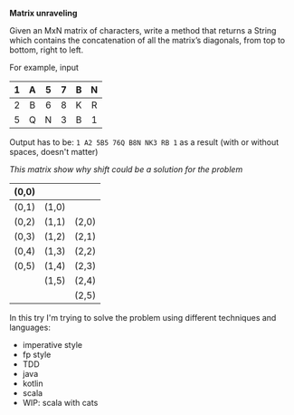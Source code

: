**Matrix unraveling**

Given an MxN matrix of characters, write a method that returns a String which
contains the concatenation of all the matrix’s diagonals, from top to bottom,
right to left.

For example, input

|   1   |   A   |   5   |   7   |   B   |   N   |
|:-----:|:-----:|:-----:|:-----:|:-----:|:-----:|
|   2   |   B   |   6   |   8   |   K   |   R   |
|   5   |   Q   |   N   |   3   |   B   |   1   |

Output has to be: `1 A2 5B5 76Q B8N NK3 RB 1` as a result (with or
without spaces, doesn't matter)

_This matrix show why shift could be a solution for the problem_
 
| (0,0) |       |       |
|:-----:|:-----:|:-----:|
| (0,1) | (1,0) |       |
| (0,2) | (1,1) | (2,0) |
| (0,3) | (1,2) | (2,1) |
| (0,4) | (1,3) | (2,2) |
| (0,5) | (1,4) | (2,3) |
|       | (1,5) | (2,4) |
|       |       | (2,5) |

In this try I'm trying to solve the problem using different techniques and languages:

- imperative style
- fp style
- TDD
- java
- kotlin
- scala
- WIP: scala with cats
